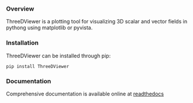 ### Overview
ThreeDViewer is a plotting tool for visualizing 3D scalar and vector fields in pythong using matplotlib or pyvista.

### Installation
ThreeDViewer can be installed through pip:

```pip install ThreeDViewer```

### Documentation
Comprehensive documentation is available online at [readthedocs](https://ThreeDViewer.readthedocs.io/en/latest/index.html)
